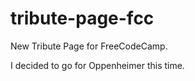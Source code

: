 # tribute-page-fcc
New Tribute Page for FreeCodeCamp.

I decided to go for Oppenheimer this time.


